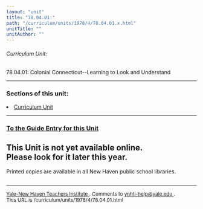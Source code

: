 ```yaml
---
layout: "unit"
title: "78.04.01:"
path: "/curriculum/units/1978/4/78.04.01.x.html"
unitTitle: ""
unitAuthor: ""
---
```

<body>
<h6>
Curriculum Unit:
</h6>
<p>
78.04.01: Colonial Connecticut--Learning to Look and Understand
</p>
<hr/>
<h3>
Sections of this unit:
</h3>
<ul>
</ul>
<li>
<a href="a">
Curriculum Unit
</a>
</li>
<hr/>
<h3>
<a href="../../../guides/1978/4/78.04.01.x.html">
To the Guide Entry for this Unit
</a>
</h3>
<h2>
This Unit is not yet available online.
<br/>
Please look for it later this year.
</h2>
<p>
Printed copies are available in all New Haven public school libraries.
<!-- START aux links here -->
<!-- END aux links here -->
</p>
<pre>
</pre>
<hr/>
<font size="-1">
<a href="../../../../">
Yale-New Haven Teachers Institute
</a>
.  
Comments to
<a href="mailto:ynhti-help@yale.edu">
ynhti-help@yale.edu
</a>
.
<br/>
This URL is /curriculum/units/1978/4/78.04.01.html
<br/>
</font>
</body>